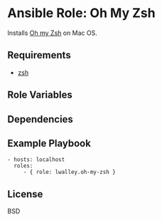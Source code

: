 # Ansible Role: Oh My Zsh

Installs [Oh my Zsh][ohmyzsh] on Mac OS.

## Requirements

- [zsh][zsh]

## Role Variables

## Dependencies

## Example Playbook

    - hosts: localhost
      roles:
         - { role: lwalley.oh-my-zsh }

## License

BSD

[ohmyzsh]: https://github.com/robbyrussell/oh-my-zsh
[zsh]: http://www.zsh.org
